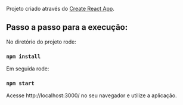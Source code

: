 Projeto criado através do [Create React App](https://github.com/facebook/create-react-app).

## Passo a passo para a execução:

No diretório do projeto rode:

### `npm install`

Em seguida rode:

### `npm start`

Acesse http://localhost:3000/ no seu navegador e utilize a aplicação.
